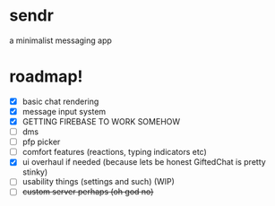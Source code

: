 # sendr

a minimalist messaging app

# roadmap!

-   [x] basic chat rendering
-   [x] message input system
-   [x] GETTING FIREBASE TO WORK SOMEHOW
-   [ ] dms
-   [ ] pfp picker
-   [ ] comfort features (reactions, typing indicators etc)
-   [x] ui overhaul if needed (because lets be honest GiftedChat is pretty stinky)
-   [ ] usability things (settings and such) (WIP)
-   [ ] ~~custom server perhaps (oh god no)~~
